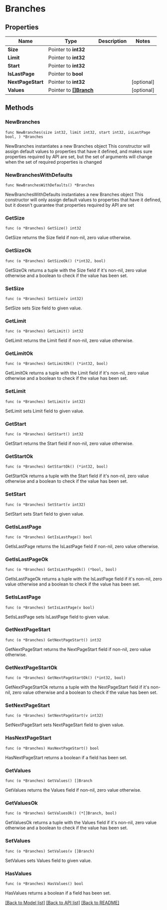 # Branches

## Properties

Name | Type | Description | Notes
------------ | ------------- | ------------- | -------------
**Size** | Pointer to **int32** |  | 
**Limit** | Pointer to **int32** |  | 
**Start** | Pointer to **int32** |  | 
**IsLastPage** | Pointer to **bool** |  | 
**NextPageStart** | Pointer to **int32** |  | [optional] 
**Values** | Pointer to [**[]Branch**](branch.md) |  | [optional] 

## Methods

### NewBranches

`func NewBranches(size int32, limit int32, start int32, isLastPage bool, ) *Branches`

NewBranches instantiates a new Branches object
This constructor will assign default values to properties that have it defined,
and makes sure properties required by API are set, but the set of arguments
will change when the set of required properties is changed

### NewBranchesWithDefaults

`func NewBranchesWithDefaults() *Branches`

NewBranchesWithDefaults instantiates a new Branches object
This constructor will only assign default values to properties that have it defined,
but it doesn't guarantee that properties required by API are set

### GetSize

`func (o *Branches) GetSize() int32`

GetSize returns the Size field if non-nil, zero value otherwise.

### GetSizeOk

`func (o *Branches) GetSizeOk() (*int32, bool)`

GetSizeOk returns a tuple with the Size field if it's non-nil, zero value otherwise
and a boolean to check if the value has been set.

### SetSize

`func (o *Branches) SetSize(v int32)`

SetSize sets Size field to given value.


### GetLimit

`func (o *Branches) GetLimit() int32`

GetLimit returns the Limit field if non-nil, zero value otherwise.

### GetLimitOk

`func (o *Branches) GetLimitOk() (*int32, bool)`

GetLimitOk returns a tuple with the Limit field if it's non-nil, zero value otherwise
and a boolean to check if the value has been set.

### SetLimit

`func (o *Branches) SetLimit(v int32)`

SetLimit sets Limit field to given value.


### GetStart

`func (o *Branches) GetStart() int32`

GetStart returns the Start field if non-nil, zero value otherwise.

### GetStartOk

`func (o *Branches) GetStartOk() (*int32, bool)`

GetStartOk returns a tuple with the Start field if it's non-nil, zero value otherwise
and a boolean to check if the value has been set.

### SetStart

`func (o *Branches) SetStart(v int32)`

SetStart sets Start field to given value.


### GetIsLastPage

`func (o *Branches) GetIsLastPage() bool`

GetIsLastPage returns the IsLastPage field if non-nil, zero value otherwise.

### GetIsLastPageOk

`func (o *Branches) GetIsLastPageOk() (*bool, bool)`

GetIsLastPageOk returns a tuple with the IsLastPage field if it's non-nil, zero value otherwise
and a boolean to check if the value has been set.

### SetIsLastPage

`func (o *Branches) SetIsLastPage(v bool)`

SetIsLastPage sets IsLastPage field to given value.


### GetNextPageStart

`func (o *Branches) GetNextPageStart() int32`

GetNextPageStart returns the NextPageStart field if non-nil, zero value otherwise.

### GetNextPageStartOk

`func (o *Branches) GetNextPageStartOk() (*int32, bool)`

GetNextPageStartOk returns a tuple with the NextPageStart field if it's non-nil, zero value otherwise
and a boolean to check if the value has been set.

### SetNextPageStart

`func (o *Branches) SetNextPageStart(v int32)`

SetNextPageStart sets NextPageStart field to given value.

### HasNextPageStart

`func (o *Branches) HasNextPageStart() bool`

HasNextPageStart returns a boolean if a field has been set.

### GetValues

`func (o *Branches) GetValues() []Branch`

GetValues returns the Values field if non-nil, zero value otherwise.

### GetValuesOk

`func (o *Branches) GetValuesOk() (*[]Branch, bool)`

GetValuesOk returns a tuple with the Values field if it's non-nil, zero value otherwise
and a boolean to check if the value has been set.

### SetValues

`func (o *Branches) SetValues(v []Branch)`

SetValues sets Values field to given value.

### HasValues

`func (o *Branches) HasValues() bool`

HasValues returns a boolean if a field has been set.


[[Back to Model list]](../README.md#documentation-for-models) [[Back to API list]](../README.md#documentation-for-api-endpoints) [[Back to README]](../README.md)


